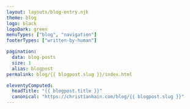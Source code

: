 ```yaml
---
layout: layouts/blog-entry.njk
theme: blog
logo: black
logoDark: green
menuTypes: ["blog", "navigation"]
footerTypes: ["written-by-human"]

pagination:
  data: blog-posts
  size: 1
  alias: blogpost
permalink: blog/{{ blogpost.slug }}/index.html

eleventyComputed:
  headTitle: "{{ blogpost.title }}"
  canonical: "https://christianhain.com/blog/{{ blogpost.slug }}"
---
```

